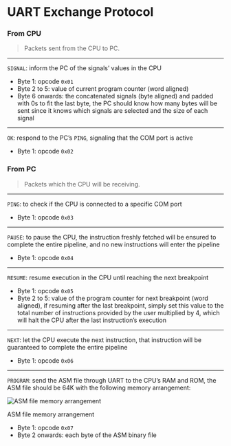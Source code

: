 # UART Exchange Protocol

### From CPU

> Packets sent from the CPU to PC.
> 

---

`SIGNAL`: inform the PC of the signals’ values in the CPU

- Byte 1: opcode `0x01`
- Byte 2 to 5: value of current program counter (word aligned)
- Byte 6 onwards: the concatenated signals (byte aligned) and padded with 0s to fit the last byte, the PC should know how many bytes will be sent since it knows which signals are selected and the size of each signal

---

`OK`: respond to the PC’s `PING`, signaling that the COM port is active

- Byte 1: opcode `0x02`

### From PC

> Packets which the CPU will be receiving.
> 

---

`PING`: to check if the CPU is connected to a specific COM port

- Byte 1: opcode `0x03`

---

`PAUSE`: to pause the CPU, the instruction freshly fetched will be ensured to complete the entire pipeline, and no new instructions will enter the pipeline

- Byte 1: opcode `0x04`

---

`RESUME`: resume execution in the CPU until reaching the next breakpoint

- Byte 1: opcode `0x05`
- Byte 2 to 5: value of the program counter for next breakpoint (word aligned), if resuming after the last breakpoint, simply set this value to the total number of instructions provided by the user multiplied by 4, which will halt the CPU after the last instruction’s execution

---

`NEXT`: let the CPU execute the next instruction, that instruction will be guaranteed to complete the entire pipeline

- Byte 1: opcode `0x06`

---

`PROGRAM`: send the ASM file through UART to the CPU’s RAM and ROM, the ASM file should be 64K with the following memory arrangement:

![ASM file memory arrangement](/UART_Address.png)

ASM file memory arrangement

- Byte 1: opcode `0x07`
- Byte 2 onwards: each byte of the ASM binary file